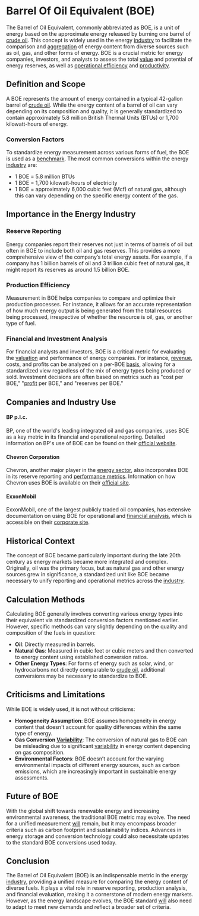 # Barrel Of Oil Equivalent (BOE)

The Barrel of Oil Equivalent, commonly abbreviated as BOE, is a unit of energy based on the approximate energy released by burning one barrel of [crude oil](../c/crude_oil.md). This concept is widely used in the energy [industry](../i/industry.md) to facilitate the comparison and [aggregation](../a/aggregation.md) of energy content from diverse sources such as oil, gas, and other forms of energy. BOE is a crucial metric for energy companies, investors, and analysts to assess the total [value](../v/value.md) and potential of energy reserves, as well as [operational efficiency](../o/operational_efficiency_in_trading.md) and [productivity](../p/productivity.md).

## Definition and Scope

A BOE represents the amount of energy contained in a typical 42-gallon barrel of [crude oil](../c/crude_oil.md). While the energy content of a barrel of oil can vary depending on its composition and quality, it is generally standardized to contain approximately 5.8 million British Thermal Units (BTUs) or 1,700 kilowatt-hours of energy.

### Conversion Factors

To standardize energy measurement across various forms of fuel, the BOE is used as a [benchmark](../b/benchmark.md). The most common conversions within the energy [industry](../i/industry.md) are:
- 1 BOE = 5.8 million BTUs
- 1 BOE = 1,700 kilowatt-hours of electricity
- 1 BOE = approximately 6,000 cubic feet (Mcf) of natural gas, although this can vary depending on the specific energy content of the gas.

## Importance in the Energy Industry

### Reserve Reporting

Energy companies report their reserves not just in terms of barrels of oil but often in BOE to include both oil and gas reserves. This provides a more comprehensive view of the company’s total energy assets. For example, if a company has 1 billion barrels of oil and 3 trillion cubic feet of natural gas, it might report its reserves as around 1.5 billion BOE.

### Production Efficiency

Measurement in BOE helps companies to compare and optimize their production processes. For instance, it allows for an accurate representation of how much energy output is being generated from the total resources being processed, irrespective of whether the resource is oil, gas, or another type of fuel.

### Financial and Investment Analysis

For financial analysts and investors, BOE is a critical metric for evaluating the [valuation](../v/valuation.md) and performance of energy companies. For instance, [revenue](../r/revenue.md), costs, and profits can be analyzed on a per-BOE [basis](../b/basis.md), allowing for a standardized view regardless of the mix of energy types being produced or sold. Investment decisions are often based on metrics such as "cost per BOE," "[profit](../p/profit.md) per BOE," and "reserves per BOE."

## Companies and Industry Use

#### BP p.l.c.
BP, one of the world's leading integrated oil and gas companies, uses BOE as a key metric in its financial and operational reporting. Detailed information on BP's use of BOE can be found on their [official website](https://www.bp.com).

#### Chevron Corporation
Chevron, another major player in the [energy sector](../e/energy_sector.md), also incorporates BOE in its reserve reporting and [performance metrics](../p/performance_metrics.md). Information on how Chevron uses BOE is available on their [official site](https://www.chevron.com).

#### ExxonMobil
ExxonMobil, one of the largest publicly traded oil companies, has extensive documentation on using BOE for operational and [financial analysis](../f/financial_analysis.md), which is accessible on their [corporate site](https://corporate.exxonmobil.com).

## Historical Context

The concept of BOE became particularly important during the late 20th century as energy markets became more integrated and complex. Originally, oil was the primary focus, but as natural gas and other energy sources grew in significance, a standardized unit like BOE became necessary to unify reporting and operational metrics across the [industry](../i/industry.md).

## Calculation Methods

Calculating BOE generally involves converting various energy types into their equivalent via standardized conversion factors mentioned earlier. However, specific methods can vary slightly depending on the quality and composition of the fuels in question:
- **Oil**: Directly measured in barrels.
- **Natural Gas**: Measured in cubic feet or cubic meters and then converted to energy content using established conversion ratios.
- **Other Energy Types**: For forms of energy such as solar, wind, or hydrocarbons not directly comparable to [crude oil](../c/crude_oil.md), additional conversions may be necessary to standardize to BOE.

## Criticisms and Limitations

While BOE is widely used, it is not without criticisms:
- **Homogeneity Assumption**: BOE assumes homogeneity in energy content that doesn't account for quality differences within the same type of energy.
- **Gas Conversion [Variability](../v/variability.md)**: The conversion of natural gas to BOE can be misleading due to significant [variability](../v/variability.md) in energy content depending on gas composition.
- **Environmental Factors**: BOE doesn’t account for the varying environmental impacts of different energy sources, such as carbon emissions, which are increasingly important in sustainable energy assessments.

## Future of BOE

With the global shift towards renewable energy and increasing environmental awareness, the traditional BOE metric may evolve. The need for a unified measurement [will](../w/will.md) remain, but it may encompass broader criteria such as carbon footprint and sustainability indices. Advances in energy storage and conversion technology could also necessitate updates to the standard BOE conversions used today.

## Conclusion

The Barrel of Oil Equivalent (BOE) is an indispensable metric in the energy [industry](../i/industry.md), providing a unified measure for comparing the energy content of diverse fuels. It plays a vital role in reserve reporting, production analysis, and financial evaluation, making it a cornerstone of modern energy markets. However, as the energy landscape evolves, the BOE standard [will](../w/will.md) also need to adapt to meet new demands and reflect a broader set of criteria.